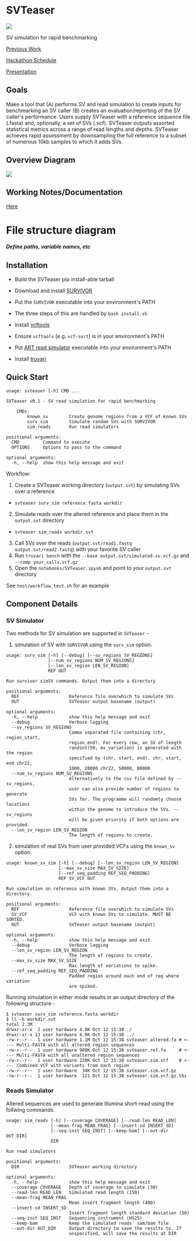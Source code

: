 # SVTeaser
![](https://github.com/collaborativebioinformatics/SVTeaser/blob/main/SVTeaserLogo.jpg)

SV simulation for rapid benchmarking

[Previous Work](https://genomebiology.biomedcentral.com/articles/10.1186/s13059-015-0803-1)

[Hackathon Schedule](https://docs.google.com/document/d/1ychEMq4vXWtMQRGJD4re5ZzEyIDpb5o_cSBy3CPv2hg/edit#heading=h.5g50ovsn2k70)

[Presentation](https://docs.google.com/presentation/d/1tn9Yj5cRzizwnuOwf_PMNdAk46DuFlXUyILEEZ0GG-0/edit?usp=sharing)

## Goals

Make a tool that (A) performs SV and read simulation to create inputs for benchmarking an SV caller (B) creates an evaluation/reporting of the SV caller's performance. Users supply SVTeaser with a reference sequence file (.fasta) and, optionally, a set of SVs (.vcf). SVTeaser outputs assorted statistical metrics across a range of read lengths and depths. SVTeaser achieves rapid assessment by downsampling the full reference to a subset of numerous 10kb samples to which it adds SVs.



## Overview Diagram


![](SVTeaser_Workflow.jpg)


## Working Notes/Documentation

[Here](https://docs.google.com/document/d/1AQxiYEbBhN0-HCAOsrqHZxvsh4ZIFxxeVoJGxApmG-U/edit#)

# File structure diagram 
#### _Define paths, variable names, etc_

## Installation

- Build the SVTeaser pip install-able tarball
- Download and install [SURVIVOR](https://github.com/fritzsedlazeck/SURVIVOR.git)
- Put the `SURVIVOR` executable into your environment's PATH
- The three steps of this are handled by `bash install.sh`

- Install [vcftools](https://vcftools.github.io/index.html)
- Ensure `vcftools` (e.g. `vcf-sort`) is in your environment's PATH
- Put [ART read simulator](https://www.niehs.nih.gov/research/resources/software/biostatistics/art/index.cfm) executable into your environment's PATH
- Install [truvari](https://github.com/spiralgenetics/truvari)


## Quick Start

```
usage: svteaser [-h] CMD ...

SVTeaser v0.1 - SV read simulation for rapid benchmarking

    CMDs:
        known_sv        Create genome regions from a VCF of known SVs
        surv_sim        Simulate random SVs with SURVIVOR
        sim_reads       Run read simulators

positional arguments:
  CMD         Command to execute
  OPTIONS     Options to pass to the command

optional arguments:
  -h, --help  show this help message and exit
```

Workflow:

1. Create a SVTeaser working directory (`output.svt`) by simulating SVs over a reference
- `svteaser surv_sim reference.fasta workdir`
2. Simulate reads over the altered reference and place them in the `output.svt` directory
- `svteaser sim_reads workdir.svt`
3. Call SVs over the reads (`output.svt/read1.fastq output.svt/read2.fastq`) with your favorite SV caller
4. Run `truvari bench` with the `--base output.svt/simulated.sv.vcf.gz` and `--comp your_calls.vcf.gz`
5. Open the `notebooks/SVTeaser.ipynb` and point to your `output.svt` directory

See `test/workflow_test.sh` for an example

## Component Details

### SV Simulator
Two methods for SV simulation are supported in `SVTeaser` -

1. simulation of SV with `SURVIVOR` using the `surv_sim` option.
```
usage: surv_sim [-h] [--debug] [--sv_regions SV_REGIONS]
                [--num_sv_regions NUM_SV_REGIONS]
                [--len_sv_region LEN_SV_REGION]
                REF OUT

Run survivor simSV commands. Output them into a directory

positional arguments:
  REF                   Reference file overwhich to simulate SVs
  OUT                   SVTeaser output basename (output)

optional arguments:
  -h, --help            show this help message and exit
  --debug               Verbose logging
  --sv_regions SV_REGIONS
                        Comma separated file containing (chr, region_start,
                        region_end). For every row, an SV of length
                        randint(50, mx_variation) is generated with the region
                        specified by (chr, start, end). chr, start, end chr22,
                        1000, 20000 chr22, 50000, 80000
  --num_sv_regions NUM_SV_REGIONS
                        Alternatively to the csv file defined by --sv_regions,
                        user can also provide number of regions to generate
                        SVs for. The programme will randomly choose locations
                        within the genome to introduce the SVs. --sv_regions
                        will be given priority if both options are provided.
  --len_sv_region LEN_SV_REGION
                        The length of regions to create.
```
2. simulation of real SVs from user provided VCFs using the `known_sv` option.
```
usage: known_sv_sim [-h] [--debug] [--len_sv_region LEN_SV_REGION]
                    [--max_sv_size MAX_SV_SIZE]
                    [--ref_seq_padding REF_SEQ_PADDING]
                    REF SV_VCF OUT

Run simulation on reference with known SVs. Output them into a directory.

positional arguments:
  REF                   Reference file overwhich to simulate SVs
  SV_VCF                VCF with known SVs to simulate. MUST BE SORTED.
  OUT                   SVTeaser output basename (output)

optional arguments:
  -h, --help            show this help message and exit
  --debug               Verbose logging
  --len_sv_region LEN_SV_REGION
                        The length of regions to create.
  --max_sv_size MAX_SV_SIZE
                        Max length of variations to spike.
  --ref_seq_padding REF_SEQ_PADDING
                        Padded region around each end of reg where variation
                        are spiked.
```

Running simulation in either mode results in an output directory of the following structure -
```
$ svteaser surv_sim reference.fasta workdir
$ ll -h workdir.svt
total 2.3M
drwxr-xr-x  2 user hardware 4.0K Oct 12 15:38 ./
drwxr-xr-x 13 user hardware 4.0K Oct 12 15:38 ../
-rw-r--r--  1 user hardware 1.1M Oct 12 15:38 svteaser.altered.fa # <---- Multi-FASTA with all altered region sequences
-rw-r--r--  1 user hardware 980K Oct 12 15:38 svteaser.ref.fa     # <---- Multi-FASTA with all unaltered region sequences
-rw-r--r--  1 user hardware 228K Oct 12 15:38 svteaser.sim.vcf    # <---- Combined VCF with variants from each region
-rw-r--r--  1 user hardware  34K Oct 12 15:38 svteaser.sim.vcf.gz
-rw-r--r--  1 user hardware  121 Oct 12 15:38 svteaser.sim.vcf.gz.tbi
```

### Reads Simulator
Altered sequences are used to generate Illumina short-read using the follwing commands.

```
usage: sim_reads [-h] [--coverage COVERAGE] [--read-len READ_LEN]
                 [--mean-frag MEAN_FRAG] [--insert-sd INSERT_SD]
                 [--seq-inst SEQ_INST] [--keep-bam] [--out-dir OUT_DIR]
                 DIR

Run read simulators

positional arguments:
  DIR                   SVTeaser working directory

optional arguments:
  -h, --help            show this help message and exit
  --coverage COVERAGE   Depth of coverage to simulate (30)
  --read-len READ_LEN   Simulated read length (150)
  --mean-frag MEAN_FRAG
                        Mean insert fragment length (400)
  --insert-sd INSERT_SD
                        Insert fragment length standard deviation (50)
  --seq-inst SEQ_INST   Sequencing instrument (HS25)
  --keep-bam            Keep the simulated reads' sam/bam file
  --out-dir OUT_DIR     Output directory to save the results to. If
                        unspecified, will save the results at DIR
```